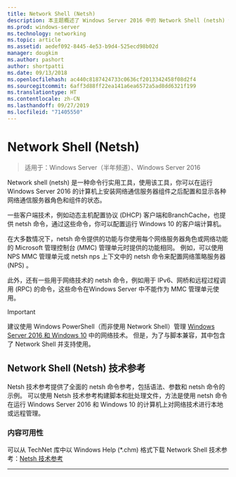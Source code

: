 ```yaml
---
title: Network Shell (Netsh)
description: 本主题概述了 Windows Server 2016 中的 Network Shell (netsh) 命令行实用工具。
ms.prod: windows-server
ms.technology: networking
ms.topic: article
ms.assetid: aedef092-8445-4e53-b9d4-525ecd98b02d
manager: dougkim
ms.author: pashort
author: shortpatti
ms.date: 09/13/2018
ms.openlocfilehash: ac440c8187424733c0636cf2013342458f08d2f4
ms.sourcegitcommit: 6aff3d88ff22ea141a6ea6572a5ad8dd6321f199
ms.translationtype: HT
ms.contentlocale: zh-CN
ms.lasthandoff: 09/27/2019
ms.locfileid: "71405550"
---
```

# <a name="network-shell-netsh"></a>Network Shell \(Netsh\)

>适用于：Windows Server（半年频道）、Windows Server 2016

Network shell (netsh) 是一种命令行实用工具，使用该工具，你可以在运行 Windows Server 2016 的计算机上安装网络通信服务器组件之后配置和显示各种网络通信服务器角色和组件的状态。

一些客户端技术，例如动态主机配置协议 \(DHCP\) 客户端和BranchCache，也提供 netsh 命令，通过这些命令，你可以配置运行 Windows 10 的客户端计算机。

在大多数情况下，netsh 命令提供的功能与你使用每个网络服务器角色或网络功能的 Microsoft 管理控制台 \(MMC\) 管理单元时提供的功能相同。 例如，可以使用 NPS MMC 管理单元或 netsh nps 上下文中的 netsh 命令来配置网络策略服务器 \(NPS\)  。

此外，还有一些用于网络技术的 netsh 命令，例如用于 IPv6、网桥和远程过程调用 \(RPC\) 的命令，这些命令在Windows Server 中不能作为 MMC 管理单元使用。

>[!IMPORTANT]
>建议使用 Windows PowerShell（而非使用 Network Shell）管理 [Windows Server 2016 和 Windows 10](https://technet.microsoft.com/library/mt156917.aspx) 中的网络技术。 但是，为了与脚本兼容，其中包含了 Network Shell 并支持使用。

## <a name="network-shell-netsh-technical-reference"></a>Network Shell (Netsh) 技术参考

Netsh 技术参考提供了全面的 netsh 命令参考，包括语法、参数和 netsh 命令的示例。 可以使用 Netsh 技术参考构建脚本和批处理文件，方法是使用 netsh 命令在运行 Windows Server 2016 和 Windows 10 的计算机上对网络技术进行本地或远程管理。  
  
### <a name="content-availability"></a>内容可用性  
  
可以从 TechNet 库中以 Windows Help \(*.chm\) 格式下载 Network Shell 技术参考：[Netsh 技术参考](https://gallery.technet.microsoft.com/Netsh-Technical-Reference-c46523dc)  
  
---
